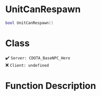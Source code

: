 # UnitCanRespawn
```lua
bool UnitCanRespawn()
```
# Class
✔️ `Server: CDOTA_BaseNPC_Hero`  
❌ `Client: undefined`  

# Function Description


